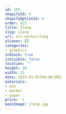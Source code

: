 ```yaml
---
id: 165
shopifyId: 0
shopifyOptionId: 0
order: 423
title: Ilang
slug: ilang
url: art-works/ilang
aliases: []
categories:
- graphics
inStock: true
isVisible: false
location: ""
height: 30
width: 21
date: 2015-01-01T00:00:00Z
materials:
- pen
- marker
- paper
price: -1
mainImage: ilang.jpg
---
```

